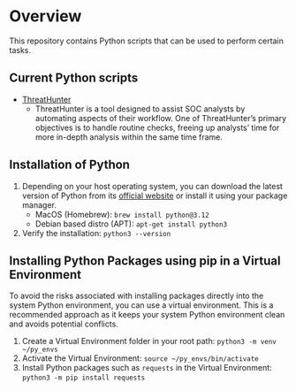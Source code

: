 # Overview
This repository contains Python scripts that can be used to perform certain tasks.

## Current Python scripts
- [ThreatHunter](https://github.com/vand3rlinden/Python/tree/main/ThreatHunter)
  - ThreatHunter is a tool designed to assist SOC analysts by automating aspects of their workflow. One of ThreatHunter’s primary objectives is to handle routine checks, freeing up analysts’ time for more in-depth analysis within the same time frame.

## Installation of Python
1. Depending on your host operating system, you can download the latest version of Python from its [official website](https://www.python.org/downloads/) or install it using your package manager.
   - MacOS (Homebrew): `brew install python@3.12`
   - Debian based distro (APT): `apt-get install python3`
2. Verify the installation: `python3 --version`

## Installing Python Packages using pip in a Virtual Environment
To avoid the risks associated with installing packages directly into the system Python environment, you can use a virtual environment. This is a recommended approach as it keeps your system Python environment clean and avoids potential conflicts.

1. Create a Virtual Environment folder in your root path: `python3 -m venv ~/py_envs`
2. Activate the Virtual Environment: `source ~/py_envs/bin/activate`
3. Install Python packages such as `requests` in the Virtual Environment: `python3 -m pip install requests`

